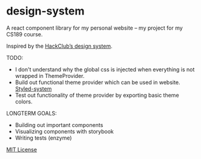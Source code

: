 # design-system

A react component library for my personal website – my project for my CS189 course.

Inspired by the [HackClub’s design system][hackclub].

TODO:
- I don't understand why the global css is injected when everything is not wrapped in ThemeProvider.
- Build out functional theme provider which can be used in website. [Styled-system](https://jxnblk.com/styled-system/getting-started)
- Test out functionality of theme provider by exporting basic theme colors.

LONGTERM GOALS:
- Building out important components
- Visualizing components with storybook
- Writing tests (enzyme)

[hackclub]: https://github.com/pricelinelabs/design-system
[FA]: https://fontawesome.com/how-to-use/on-the-web/using-with/react

[MIT License](LICENSE.md)